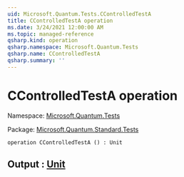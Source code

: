 ```yaml
---
uid: Microsoft.Quantum.Tests.CControlledTestA
title: CControlledTestA operation
ms.date: 3/24/2021 12:00:00 AM
ms.topic: managed-reference
qsharp.kind: operation
qsharp.namespace: Microsoft.Quantum.Tests
qsharp.name: CControlledTestA
qsharp.summary: ''
---
```


# CControlledTestA operation

Namespace: [Microsoft.Quantum.Tests](xref:Microsoft.Quantum.Tests)

Package: [Microsoft.Quantum.Standard.Tests](https://nuget.org/packages/Microsoft.Quantum.Standard.Tests)




```qsharp
operation CControlledTestA () : Unit
```


## Output : [Unit](xref:microsoft.quantum.lang-ref.unit)

